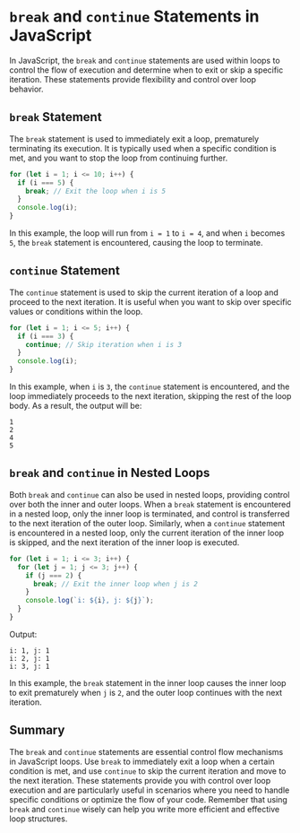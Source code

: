 # `break` and `continue` Statements in JavaScript

In JavaScript, the `break` and `continue` statements are used within loops to control the flow of execution and determine when to exit or skip a specific iteration. These statements provide flexibility and control over loop behavior.

## `break` Statement

The `break` statement is used to immediately exit a loop, prematurely terminating its execution. It is typically used when a specific condition is met, and you want to stop the loop from continuing further.

```javascript
for (let i = 1; i <= 10; i++) {
  if (i === 5) {
    break; // Exit the loop when i is 5
  }
  console.log(i);
}
```

In this example, the loop will run from `i = 1` to `i = 4`, and when `i` becomes `5`, the `break` statement is encountered, causing the loop to terminate.

## `continue` Statement

The `continue` statement is used to skip the current iteration of a loop and proceed to the next iteration. It is useful when you want to skip over specific values or conditions within the loop.

```javascript
for (let i = 1; i <= 5; i++) {
  if (i === 3) {
    continue; // Skip iteration when i is 3
  }
  console.log(i);
}
```

In this example, when `i` is `3`, the `continue` statement is encountered, and the loop immediately proceeds to the next iteration, skipping the rest of the loop body. As a result, the output will be:

```
1
2
4
5
```

## `break` and `continue` in Nested Loops

Both `break` and `continue` can also be used in nested loops, providing control over both the inner and outer loops. When a `break` statement is encountered in a nested loop, only the inner loop is terminated, and control is transferred to the next iteration of the outer loop. Similarly, when a `continue` statement is encountered in a nested loop, only the current iteration of the inner loop is skipped, and the next iteration of the inner loop is executed.

```javascript
for (let i = 1; i <= 3; i++) {
  for (let j = 1; j <= 3; j++) {
    if (j === 2) {
      break; // Exit the inner loop when j is 2
    }
    console.log(`i: ${i}, j: ${j}`);
  }
}
```

Output:

```
i: 1, j: 1
i: 2, j: 1
i: 3, j: 1
```

In this example, the `break` statement in the inner loop causes the inner loop to exit prematurely when `j` is `2`, and the outer loop continues with the next iteration.

## Summary

The `break` and `continue` statements are essential control flow mechanisms in JavaScript loops. Use `break` to immediately exit a loop when a certain condition is met, and use `continue` to skip the current iteration and move to the next iteration. These statements provide you with control over loop execution and are particularly useful in scenarios where you need to handle specific conditions or optimize the flow of your code. Remember that using `break` and `continue` wisely can help you write more efficient and effective loop structures.